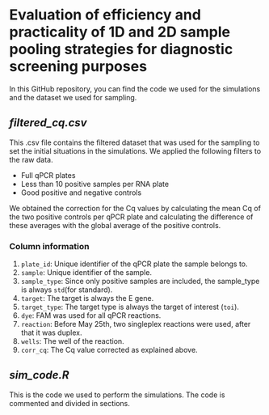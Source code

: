 # Evaluation of efficiency and practicality of 1D and 2D sample pooling strategies for diagnostic screening purposes
In this GitHub repository, you can find the code we used for the simulations and the dataset we used for sampling.

## _filtered_cq.csv_
This .csv file contains the filtered dataset that was used for the sampling to set the initial situations in the simulations. We applied the following filters to the raw data.
* Full qPCR plates
* Less than 10 positive samples per RNA plate
* Good positive and negative controls

We obtained the correction for the Cq values by calculating the mean Cq of the two positive controls per qPCR plate and calculating the difference of these averages with the global average of the positive controls. 

### Column information
1. ```plate_id```: Unique identifier of the qPCR plate the sample belongs to.
2. ```sample```: Unique identifier of the sample.
3. ```sample_type```: Since only positive samples are included, the sample_type is always ```std```(for standard).
4. ```target```: The target is always the E gene.
5. ```target_type```: The target type is always the target of interest (```toi```).
6. ```dye```: FAM was used for all qPCR reactions.
7. ```reaction```: Before May 25th, two singleplex reactions were used, after that it was duplex.
8. ```wells```: The well of the reaction. 
9. ```corr_cq```: The Cq value corrected as explained above.

## *sim_code.R*
This is the code we used to perform the simulations. The code is commented and divided in sections.
